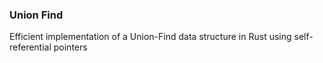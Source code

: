 ### Union Find
Efficient implementation of a Union-Find data structure in Rust using self-referential pointers
